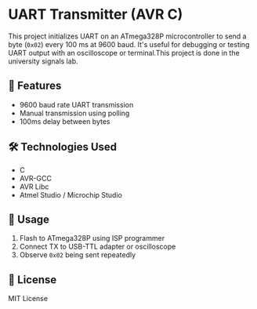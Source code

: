 # UART Transmitter (AVR C)

This project initializes UART on an ATmega328P microcontroller to send a byte (`0x02`) every 100 ms at 9600 baud. It's useful for debugging or testing UART output with an oscilloscope or terminal.This project is done in the university signals lab.

## 🚀 Features
- 9600 baud rate UART transmission
- Manual transmission using polling
- 100ms delay between bytes

## 🛠️ Technologies Used
- C
- AVR-GCC
- AVR Libc
- Atmel Studio / Microchip Studio

## 🧪 Usage
1. Flash to ATmega328P using ISP programmer
2. Connect TX to USB-TTL adapter or oscilloscope
3. Observe `0x02` being sent repeatedly

## 📄 License
MIT License

